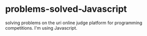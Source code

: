 # problems-solved-Javascript
solving problems on the uri online judge platform for programming competitions.
I'm using Javascript.
